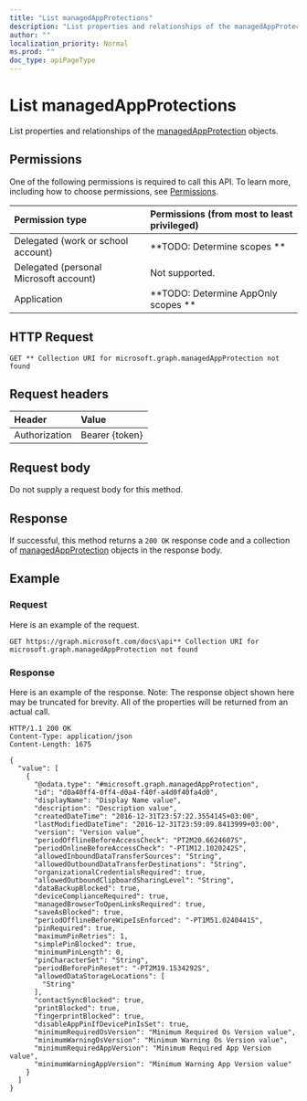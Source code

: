 ```yaml
---
title: "List managedAppProtections"
description: "List properties and relationships of the managedAppProtection objects."
author: ""
localization_priority: Normal
ms.prod: ""
doc_type: apiPageType
---
```


# List managedAppProtections

List properties and relationships of the [managedAppProtection](../resources/managedappprotection.md) objects.

## Permissions
One of the following permissions is required to call this API. To learn more, including how to choose permissions, see [Permissions](/concepts/permissions-reference.md).

|Permission type|Permissions (from most to least privileged)|
|:---|:---|
|Delegated (work or school account)|**TODO: Determine scopes **|
|Delegated (personal Microsoft account)|Not supported.|
|Application|**TODO: Determine AppOnly scopes **|

## HTTP Request
<!-- {
  "blockType": "ignored"
}
-->
``` http
GET ** Collection URI for microsoft.graph.managedAppProtection not found
```

## Request headers
|Header|Value|
|:---|:---|
|Authorization|Bearer {token}|

## Request body
Do not supply a request body for this method.

## Response
If successful, this method returns a `200 OK` response code and a collection of [managedAppProtection](../resources/managedappprotection.md) objects in the response body.

## Example

### Request
Here is an example of the request.
<!-- {
  "blockType": "request",
  "name": "get_managedappprotection"
}
-->
``` http
GET https://graph.microsoft.com/docs\api** Collection URI for microsoft.graph.managedAppProtection not found
```

### Response
Here is an example of the response. Note: The response object shown here may be truncated for brevity. All of the properties will be returned from an actual call.
<!-- {
  "blockType": "response",
  "truncated": true,
  "@odata.type": "collection(microsoft.graph.managedappprotection)"
}
-->
``` http
HTTP/1.1 200 OK
Content-Type: application/json
Content-Length: 1675

{
  "value": [
    {
      "@odata.type": "#microsoft.graph.managedAppProtection",
      "id": "d0a40ff4-0ff4-d0a4-f40f-a4d0f40fa4d0",
      "displayName": "Display Name value",
      "description": "Description value",
      "createdDateTime": "2016-12-31T23:57:22.3554145+03:00",
      "lastModifiedDateTime": "2016-12-31T23:59:09.8413999+03:00",
      "version": "Version value",
      "periodOfflineBeforeAccessCheck": "PT2M20.6624607S",
      "periodOnlineBeforeAccessCheck": "-PT1M12.1020242S",
      "allowedInboundDataTransferSources": "String",
      "allowedOutboundDataTransferDestinations": "String",
      "organizationalCredentialsRequired": true,
      "allowedOutboundClipboardSharingLevel": "String",
      "dataBackupBlocked": true,
      "deviceComplianceRequired": true,
      "managedBrowserToOpenLinksRequired": true,
      "saveAsBlocked": true,
      "periodOfflineBeforeWipeIsEnforced": "-PT1M51.0240441S",
      "pinRequired": true,
      "maximumPinRetries": 1,
      "simplePinBlocked": true,
      "minimumPinLength": 0,
      "pinCharacterSet": "String",
      "periodBeforePinReset": "-PT2M19.1534292S",
      "allowedDataStorageLocations": [
        "String"
      ],
      "contactSyncBlocked": true,
      "printBlocked": true,
      "fingerprintBlocked": true,
      "disableAppPinIfDevicePinIsSet": true,
      "minimumRequiredOsVersion": "Minimum Required Os Version value",
      "minimumWarningOsVersion": "Minimum Warning Os Version value",
      "minimumRequiredAppVersion": "Minimum Required App Version value",
      "minimumWarningAppVersion": "Minimum Warning App Version value"
    }
  ]
}
```

